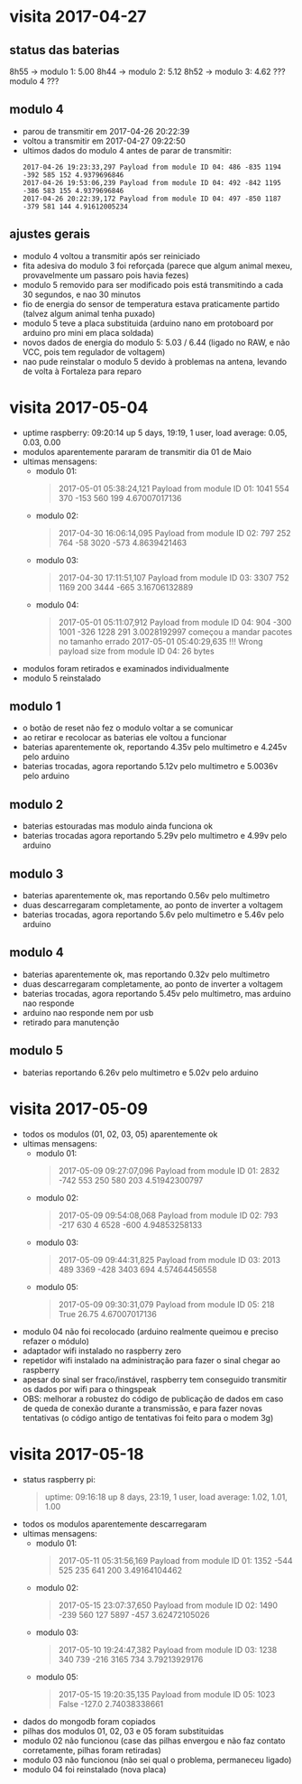 # visita 2017-04-27
## status das baterias
8h55 -> modulo 1: 5.00
8h44 -> modulo 2: 5.12
8h52 -> modulo 3: 4.62
??? modulo 4 ???

## modulo 4
- parou de transmitir em 2017-04-26 20:22:39
- voltou a transmitir em 2017-04-27 09:22:50
- ultimos dados do modulo 4 antes de parar de transmitir:
  ```
  2017-04-26 19:23:33,297 Payload from module ID 04: 486 -835 1194 -392 585 152 4.9379696846
  2017-04-26 19:53:06,239 Payload from module ID 04: 492 -842 1195 -386 583 155 4.9379696846
  2017-04-26 20:22:39,172 Payload from module ID 04: 497 -850 1187 -379 581 144 4.91612005234
  ```

## ajustes gerais
- modulo 4 voltou a transmitir após ser reiniciado
- fita adesiva do modulo 3 foi reforçada (parece que algum animal mexeu, provavelmente um passaro pois havia fezes)
- modulo 5 removido para ser modificado pois está transmitindo a cada 30 segundos, e nao 30 minutos
- fio de energia do sensor de temperatura estava praticamente partido (talvez algum animal tenha puxado)
- modulo 5 teve a placa substituida (arduino nano em protoboard por arduino pro mini em placa soldada)
- novos dados de energia do modulo 5: 5.03 / 6.44 (ligado no RAW, e não VCC, pois tem regulador de voltagem)
- nao pude reinstalar o modulo 5 devido à problemas na antena, levando de volta à Fortaleza para reparo

# visita 2017-05-04
- uptime raspberry: 09:20:14 up 5 days, 19:19,  1 user,  load average: 0.05, 0.03, 0.00
- modulos aparentemente pararam de transmitir dia 01 de Maio
- ultimas mensagens:
  + modulo 01: 
    > 2017-05-01 05:38:24,121 Payload from module ID 01: 1041 554 370 -153 560 199 4.67007017136
  + modulo 02: 
    > 2017-04-30 16:06:14,095 Payload from module ID 02: 797 252 764 -58 3020 -573 4.8639421463
  + modulo 03:
    > 2017-04-30 17:11:51,107 Payload from module ID 03: 3307 752 1169 200 3444 -665 3.16706132889
  + modulo 04: 
    > 2017-05-01 05:11:07,912 Payload from module ID 04: 904 -300 1001 -326 1228 291 3.0028192997
    > começou a mandar pacotes no tamanho errado
    > 2017-05-01 05:40:29,635 !!! Wrong payload size from module ID 04: 26 bytes
- modulos foram retirados e examinados individualmente
- modulo 5 reinstalado

## modulo 1
- o botão de reset não fez o modulo voltar a se comunicar
- ao retirar e recolocar as baterias ele voltou a funcionar
- baterias aparentemente ok, reportando 4.35v pelo multimetro e 4.245v pelo arduino
- baterias trocadas, agora reportando 5.12v pelo multimetro e 5.0036v pelo arduino

## modulo 2
- baterias estouradas mas modulo ainda funciona ok
- baterias trocadas agora reportando 5.29v pelo multimetro e 4.99v pelo arduino

## modulo 3
- baterias aparentemente ok, mas reportando 0.56v pelo multimetro
- duas descarregaram completamente, ao ponto de inverter a voltagem
- baterias trocadas, agora reportando 5.6v pelo multimetro e 5.46v pelo arduino

## modulo 4
- baterias aparentemente ok, mas reportando 0.32v pelo multimetro
- duas descarregaram completamente, ao ponto de inverter a voltagem
- baterias trocadas, agora reportando 5.45v pelo multimetro, mas arduino nao responde
- arduino nao responde nem por usb
- retirado para manutenção

## modulo 5
- baterias reportando 6.26v pelo multimetro e 5.02v pelo arduino

# visita 2017-05-09
- todos os modulos (01, 02, 03, 05) aparentemente ok
- ultimas mensagens:
  + modulo 01: 
    > 2017-05-09 09:27:07,096 Payload from module ID 01: 2832 -742 553 250 580 203 4.51942300797
  + modulo 02: 
    > 2017-05-09 09:54:08,068 Payload from module ID 02: 793 -217 630 4 6528 -600 4.94853258133
  + modulo 03:
    > 2017-05-09 09:44:31,825 Payload from module ID 03: 2013 489 3369 -428 3403 694 4.57464456558
  + modulo 05: 
    > 2017-05-09 09:30:31,079 Payload from module ID 05: 218 True 26.75 4.67007017136
- modulo 04 não foi recolocado (arduino realmente queimou e preciso refazer o módulo)
- adaptador wifi instalado no raspberry zero
- repetidor wifi instalado na administração para fazer o sinal chegar ao raspberry
- apesar do sinal ser fraco/instável, raspberry tem conseguido transmitir os dados por wifi para o thingspeak
- OBS: melhorar a robustez do código de publicação de dados em caso de queda de conexão durante a transmissão, e para fazer novas tentativas (o código antigo de tentativas foi feito para o modem 3g)

# visita 2017-05-18
- status raspberry pi:
  > uptime:  09:16:18 up 8 days, 23:19,  1 user,  load average: 1.02, 1.01, 1.00
- todos os modulos aparentemente descarregaram
- ultimas mensagens:
  + modulo 01:
    > 2017-05-11 05:31:56,169 Payload from module ID 01: 1352 -544 525 235 641 200 3.49164104462
  + modulo 02:
    > 2017-05-15 23:07:37,650 Payload from module ID 02: 1490 -239 560 127 5897 -457 3.62472105026
  + modulo 03:
    > 2017-05-10 19:24:47,382 Payload from module ID 03: 1238 340 739 -216 3165 734 3.79213929176
  + modulo 05:
    > 2017-05-15 19:20:35,135 Payload from module ID 05: 1023 False -127.0 2.74038338661
- dados do mongodb foram copiados
- pilhas dos modulos 01, 02, 03 e 05 foram substituidas
- modulo 02 não funcionou (case das pilhas envergou e não faz contato corretamente, pilhas foram retiradas)
- modulo 03 não funcionou (não sei qual o problema, permaneceu ligado)
- modulo 04 foi reinstalado (nova placa)